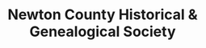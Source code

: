 ---
layout: repo
title: "Newton County Historical & Genealogical Society"
id: 23810
permalink: repos/23810/
---